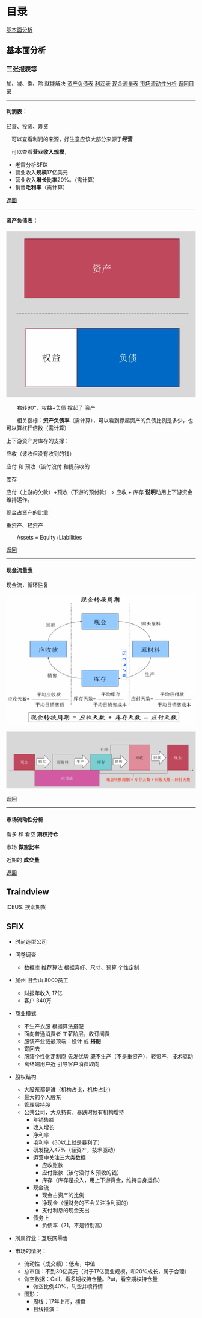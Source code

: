 # 目录
[基本面分析](#基本面分析)


## 基本面分析

### 三张报表等
加、减、乘、除 就能解决
[资产负债表](#资产负债表)
[利润表](#利润表)
[现金流量表](#现金流量表)
[市场流动性分析](#市场流动性分析)
[返回目录](#目录)



---

#### 利润表：

经营、投资、筹资

&emsp;可以查看利润的来源，好生意应该大部分来源于**经营**

&emsp;可以查看**营业收入规模**，
* 老雷分析SFIX
* 营业收入**规模**17亿美元
* 营业收入**增长比率**20%。（需计算）
* 销售**毛利率**（需计算）

[返回](#三张报表等)

---

#### 资产负债表：

![](2020-10-22-06-46-13.png)

&emsp;&emsp;右转90°，权益+负债 撑起了 资产

&emsp;&emsp;相关指标：**资产负债率**（需计算），可以看到撑起资产的负债比例是多少，也可以算杠杆倍数（需计算）

上下游资产对库存的支撑：

应收（该收但没有收到的钱）

应付 和 预收（该付没付 和提前收的

库存

应付（上游的欠款）+预收（下游的预付款） > 应收 + 库存 
**说明**动用上下游资金维持运作。

现金占资产的比重

重资产、轻资产

&emsp;&emsp;Assets = Equity+Liabilities

[返回](#三张报表等)

---

#### 现金流量表

现金流，循环往复

![](2020-10-22-06-50-58.png)

![](2020-10-22-06-51-25.png)

[返回](#三张报表等)

---

#### 市场流动性分析

看多 和 看空 **期权持仓**

市场 **做空比率**

近期的 **成交量**

[返回](#三张报表等)

## Traindview

ICEUS: 搜索期货

## SFIX

* 时尚造型公司

* 问卷调查
  * 数据库 推荐算法 根据喜好、尺寸、预算 个性定制
* 加州 旧金山 8000员工 
  * 财报年收入 17亿 
  * 客户 340万
* 商业模式
  * 不生产衣服 根据算法搭配
  * 面向普通消费者 工薪阶层，收订阅费
  * 服装产业链最顶端：设计 或 **搭配**
  * 寄回去 
  * 服装个性化定制商 先发优势 既不生产（不是重资产），轻资产，技术驱动
  * 离终端用户近 引导客户消费取向
* 股权结构
  * 大股东都是谁（机构占比，机构占比）
  * 最大的个人股东
  * 管理层持股
  * 公共公司，大众持有，暴跌时候有机构增持
    * 年销售额
    * 收入增长 
    * 净利率 
    * 毛利率（30以上就是暴利了）
    * 研发投入47%（轻资产，技术驱动）
    * 运营中关注三大类数据
      * 应收账款
      * 应付账款（该付没付 & 预收的钱）
      * 库存（库存是投入，用上下游资金，维持自身运作）
    * 现金流
      * 现金占资产的比例
      * 净现金（懂财务的不会关注净利润的）
      * 支付利息的现金支出
    * 债务上
      * 负债率（21，不是特别高）
* 所属行业：互联网零售
* 市场的情况：
  * 流动性（成交额）：低点，中值
  * 总市值：不到30亿美元（对于17亿营业规模，和20%成长，属于合理）
  * 做空数据：Call，看多期权持仓量。Put，看空期权持仓量
    * 做空比例40%，轧空井喷行情
  * 图形：
    * 周线：17年上市，横盘
    * 日线推演：